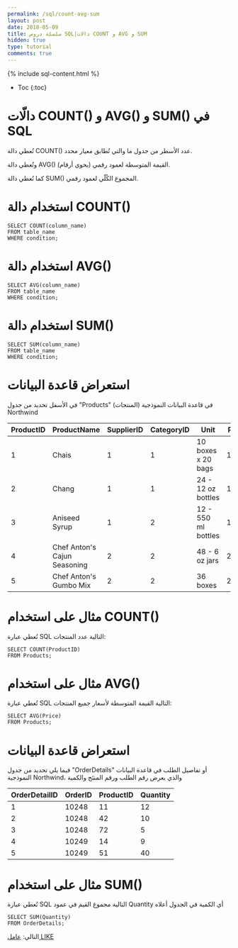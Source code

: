```yaml
---
permalink: /sql/count-avg-sum
layout: post
date: 2018-05-09
title: سلسلة دروس SQL|دالات COUNT و AVG و SUM
hidden: true
type: tutorial
comments: true
---
```


{% include sql-content.html %}

* Toc
{:toc}

# دالّات COUNT() و AVG() و SUM() في SQL

تُعطي دالة COUNT() عدد الأسطر من جدول ما والتي تُطابق معيار محدد.

وتُعطي دالة AVG() القيمة المتوسطة لعمود رقمي (يحوي أرقام).

كما تُعطي دالة SUM() المجموع الكُلّي لعمود رقمي.

# استخدام دالة COUNT()

	SELECT COUNT(column_name)
	FROM table_name
	WHERE condition;


# استخدام دالة AVG()

	SELECT AVG(column_name)
	FROM table_name
	WHERE condition;

# استخدام دالة SUM()

	SELECT SUM(column_name)
	FROM table_name
	WHERE condition;

# استعراض قاعدة البيانات

في الأسفل تحديد من جدول "Products" (المنتجات) في قاعدة البيانات النموذجية Northwind


|ProductID |	ProductName	| SupplierID	| CategoryID	| Unit	| Price|
|----------|--------------------|----------------|------------|------|-------|
|1	| Chais	| 1	| 1	| 10 boxes x 20 bags	| 18
|2	| Chang	| 1	| 1	| 24 - 12 oz bottles	| 19
|3	| Aniseed Syrup	| 1	| 2	| 12 - 550 ml bottles	| 10
|4	| Chef Anton's Cajun Seasoning	| 2	| 2	| 48 - 6 oz jars	| 22
|5	| Chef Anton's Gumbo Mix	| 2	| 2	| 36 boxes	| 21.35

# مثال على استخدام COUNT()

تُعطي عبارة SQL التالية عدد المنتجات:

	SELECT COUNT(ProductID)
	FROM Products;

# مثال على استخدام AVG()

تُعطي عبارة SQL التالية القيمة المتوسطة ﻷسعار جميع المنتجات:

	SELECT AVG(Price)
	FROM Products;

# استعراض قاعدة البيانات 

فيما يلي تحديد من جدول "OrderDetails" أو تفاصيل الطلب في قاعدة البيانات النموذجية Northwind، والذي يعرض رقم الطلب ورقم المنتَج والكمية

|OrderDetailID|	OrderID	| ProductID	| Quantity
|----------|-------|------------|------------
|1	|10248	|11	|12
|2	|10248	|42	|10
|3	|10248	|72	|5
|4	|10249	|14	|9
|5	|10249	|51	|40

# مثال على استخدام SUM()

تُعطي عبارة SQL التالية مجموع القيم في عمود Quantity أي الكمية في الجدول أعلاه

	SELECT SUM(Quantity)
	FROM OrderDetails;

التالي: [عامل LIKE](like)
